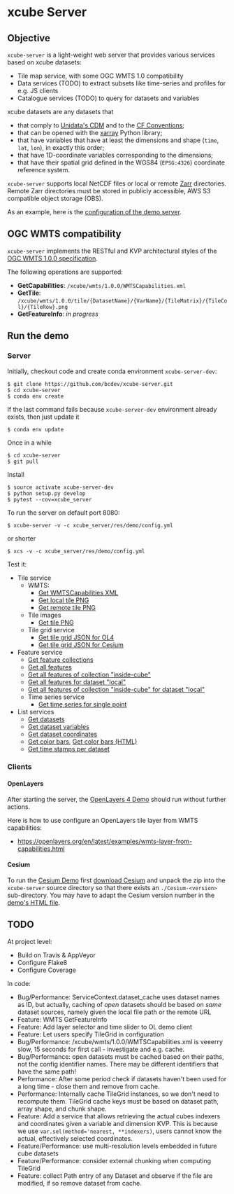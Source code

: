 # xcube Server

## Objective

`xcube-server` is a light-weight web server that provides various services based on 
xcube datasets:

* Tile map service, with some OGC WMTS 1.0 compatibility 
* Data services (TODO) to extract subsets like time-series and profiles for e.g. JS clients 
* Catalogue services (TODO) to query for datasets and variables 

xcube datasets are any datasets that 

* that comply to [Unidata's CDM](https://www.unidata.ucar.edu/software/thredds/v4.3/netcdf-java/CDM/) and to the [CF Conventions](http://cfconventions.org/); 
* that can be opened with the [xarray](https://xarray.pydata.org/en/stable/) Python library;
* that have variables that have at least the dimensions and shape (`time`, `lat`, `lon`), in exactly this order; 
* that have 1D-coordinate variables corresponding to the dimensions;
* that have their spatial grid defined in the WGS84 (`EPSG:4326`) coordinate reference system.

`xcube-server` supports local NetCDF files or local or remote [Zarr](https://zarr.readthedocs.io/en/stable/) directories.
Remote Zarr directories must be stored in publicly accessible, AWS S3 compatible 
object storage (OBS).

As an example, here is the [configuration of the demo server](https://github.com/bcdev/xcube-server/blob/master/xcube_server/res/demo/config.yml).

## OGC WMTS compatibility

`xcube-server` implements the RESTful and KVP architectural styles
of the [OGC WMTS 1.0.0 specification](http://www.opengeospatial.org/standards/wmts).

The following operations are supported:

* **GetCapabilities**: `/xcube/wmts/1.0.0/WMTSCapabilities.xml`
* **GetTile**: `/xcube/wmts/1.0.0/tile/{DatasetName}/{VarName}/{TileMatrix}/{TileCol}/{TileRow}.png`
* **GetFeatureInfo**: *in progress*
 

## Run the demo

### Server

Initially, checkout code and create conda environment `xcube-server-dev`:

    $ git clone https://github.com/bcdev/xcube-server.git
    $ cd xcube-server
    $ conda env create

If the last command fails because `xcube-server-dev` environment already exists, then just update it

    $ conda env update

Once in a while

    $ cd xcube-server
    $ git pull

Install

    $ source activate xcube-server-dev
    $ python setup.py develop
    $ pytest --cov=xcube_server

To run the server on default port 8080:

    $ xcube-server -v -c xcube_server/res/demo/config.yml

or shorter

    $ xcs -v -c xcube_server/res/demo/config.yml

Test it:

* Tile service
  * WMTS:
    * [Get WMTSCapabilities XML](http://localhost:8080/api/0.1.0.dev1/wmts/1.0.0/WMTSCapabilities.xml)
    * [Get local tile PNG](http://localhost:8080/api/0.1.0.dev1/wmts/1.0.0/tile/local/conc_chl/0/0/1.png)
    * [Get remote tile PNG](http://localhost:8080/api/0.1.0.dev1/wmts/1.0.0/tile/remote/conc_chl/0/0/1.png)
  * Tile images
    * [Get tile PNG](http://localhost:8080/api/0.1.0.dev1/tile/local/conc_chl/0/1/0.png)
  * Tile grid service
    * [Get tile grid JSON for OL4](http://localhost:8080/api/0.1.0.dev1/tilegrid/local/conc_chl/ol4)
    * [Get tile grid JSON for Cesium](http://localhost:8080/api/0.1.0.dev1/tilegrid/local/conc_chl/cesium)
* Feature service
    * [Get feature collections](http://localhost:8080/api/0.1.0.dev1/features)
    * [Get all features](http://localhost:8080/api/0.1.0.dev1/features/all)
    * [Get all features of collection "inside-cube"](http://localhost:8080/api/0.1.0.dev1/features/inside-cube)
    * [Get all features for dataset "local"](http://localhost:8080/api/0.1.0.dev1/features/all/local)
    * [Get all features of collection "inside-cube" for dataset "local"](http://localhost:8080/api/0.1.0.dev1/features/inside-cube/local)
  * Time series service
    * [Get time series for single point](http://localhost:8080/api/0.1.0.dev1/ts/local/conc_chl/point?lat=51.4&lon=2.1&startDate=2017-01-15&endDate=2017-01-29)
* List services
    * [Get datasets](http://localhost:8080/api/0.1.0.dev1/datasets)
    * [Get dataset variables](http://localhost:8080/api/0.1.0.dev1/variables/local)
    * [Get dataset coordinates](http://localhost:8080/api/0.1.0.dev1/coords/local/time)
    * [Get color bars](http://localhost:8080/api/0.1.0.dev1/colorbars), 
      [Get color bars (HTML)](http://localhost:8080/api/0.1.0.dev1/colorbars.html)
    * [Get time stamps per dataset](http://localhost:8080/api/0.1.0.dev1/ts)


### Clients


#### OpenLayers

After starting the server, the [OpenLayers 4 Demo](http://localhost:8080/res/demo/index-ol4.html)
should run without further actions.

Here is how to use configure an OpenLayers tile layer from WMTS capabilities: 

* https://openlayers.org/en/latest/examples/wmts-layer-from-capabilities.html

#### Cesium

To run the [Cesium Demo](http://localhost:8080/res/demo/index-cesium.html) first
[download Cesium](https://cesiumjs.org/downloads/) and unpack the zip
into the `xcube-server` source directory so that there exists an 
`./Cesium-<version>` sub-directory. You may have to adapt the Cesium version number 
in the [demo's HTML file](https://github.com/bcdev/xcube-server/blob/master/xcube_server/res/demo/index-cesium.html).

## TODO

At project level:

* Build on Travis & AppVeyor
* Configure Flake8
* Configure Coverage

In code:

* Bug/Performance: ServiceContext.dataset_cache uses dataset names as ID, but actually, caching of *open* datasets 
  should be based on *same* dataset sources, namely given the local file path or the remote URL
* Feature: WMTS GetFeatureInfo
* Feature: Add layer selector and time slider to OL demo client
* Feature: Let users specify TileGrid in configuration
* Bug/Performance: /xcube/wmts/1.0.0/WMTSCapabilities.xml is veeerry slow,
  15 seconds for first call - investigate and e.g. cache.
* Bug/Performance: open datasets must be cached based on their paths, not the config identifier names.
  There may be different identifiers that have the same path!
* Performance: After some period check if datasets haven't been used for a long time - close them and remove from cache.
* Performance: Internally cache TileGrid instances, so we don't need to recompute them.
  TileGrid cache keys must be based on dataset path, array shape, and chunk shape.
* Feature: Add a service that allows retrieving the actual cubes indexers and coordinates given a
  variable and dimension KVP.
  This is because we use `var.sel(method='nearest, **indexers)`, users cannot know the actual,
  effectively selected coordinates.
* Feature/Performance: use multi-resolution levels embedded in future cube datasets
* Feature/Performance: consider external chunking when computing TileGrid
* Feature: collect Path entry of any Dataset and observe if the file are modified, if so remove dataset from cache.

